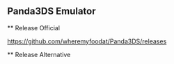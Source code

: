 ## Panda3DS Emulator

** Release Official

https://github.com/wheremyfoodat/Panda3DS/releases

** Release Alternative
